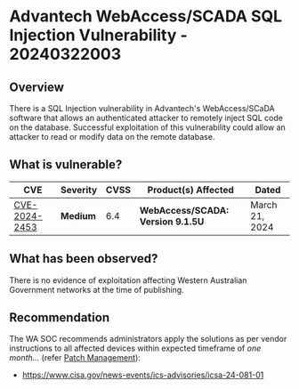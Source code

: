 # Advantech WebAccess/SCADA SQL Injection Vulnerability - 20240322003

## Overview

There is a SQL Injection vulnerability in Advantech's WebAccess/SCaDA software that allows an authenticated attacker to remotely inject SQL code on the database. Successful exploitation of this vulnerability could allow an attacker to read or modify data on the remote database.

## What is vulnerable?

| CVE                                                             | Severity   | CVSS | Product(s) Affected                 | Dated          |
| --------------------------------------------------------------- | ---------- | ---- | ----------------------------------- | -------------- |
| [CVE-2024-2453](https://nvd.nist.gov/vuln/detail/CVE-2024-2453) | **Medium** | 6.4  | **WebAccess/SCADA: Version 9.1.5U** | March 21, 2024 |

## What has been observed?

There is no evidence of exploitation affecting Western Australian Government networks at the time of publishing.

## Recommendation

The WA SOC recommends administrators apply the solutions as per vendor instructions to all affected devices within expected timeframe of *one month...* (refer [Patch Management](../guidelines/patch-management.md)):

- <https://www.cisa.gov/news-events/ics-advisories/icsa-24-081-01>

